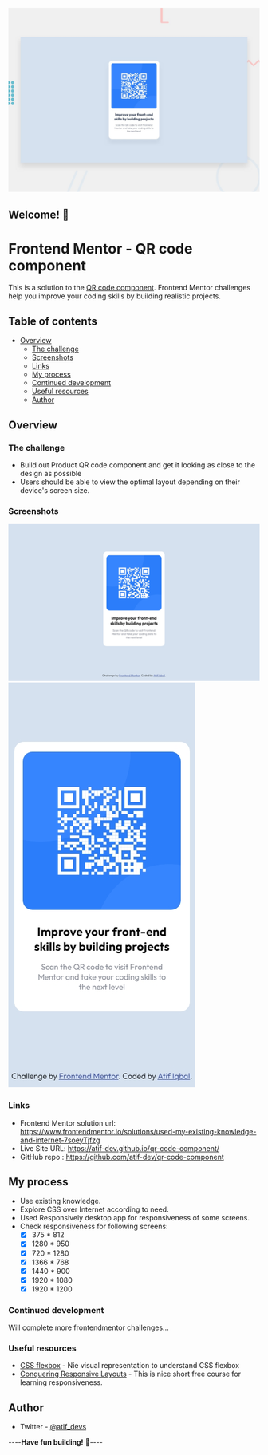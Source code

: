 

![Design preview for the QR code component coding challenge](./design/desktop-preview.jpg)

## Welcome! 👋

# Frontend Mentor - QR code component

This is a solution to the [QR code component](https://www.frontendmentor.io/challenges/qr-code-component-iux_sIO_H). Frontend Mentor challenges help you improve your coding skills by building realistic projects. 

## Table of contents

- [Overview](#overview)
  - [The challenge](#the-challenge)
  - [Screenshots](#screenshots)
  - [Links](#links)
  - [My process](#my-process)
  - [Continued development](#continued-development)
  - [Useful resources](#useful-resources)
  - [Author](#author)

## Overview

### The challenge

- Build out Product QR code component and get it looking as close to the design as possible
- Users should be able to view the optimal layout depending on their device's screen size.

### Screenshots

![PC View](https://github.com/atif-dev/qr-code-component/blob/main/screenshots/screen(1400%20by%20900).jpg?raw=true)
![Mobile view](https://github.com/atif-dev/qr-code-component/blob/main/screenshots/Phone%20X.jpg?raw=true)

### Links

- Frontend Mentor solution url:  https://www.frontendmentor.io/solutions/used-my-existing-knowledge-and-internet-7soeyTjfzg
- Live Site URL: https://atif-dev.github.io/qr-code-component/
- GitHub repo : https://github.com/atif-dev/qr-code-component

## My process

  - Use existing knowledge.
  - Explore CSS over Internet according to need.
  - Used Responsively desktop app for responsiveness of some screens.
  - Check responsiveness for following screens:
	  - [x] 375 * 812
	  - [x] 1280 * 950
	  - [x] 720 * 1280
	  - [x] 1366 * 768
	  - [x] 1440 * 900
	  - [x] 1920 * 1080
	  - [x] 1920 * 1200

### Continued development

Will complete more frontendmentor challenges... 

### Useful resources

- [CSS flexbox](https://css-tricks.com/snippets/css/a-guide-to-flexbox/) - Nie visual representation to understand CSS flexbox 
- [Conquering Responsive Layouts](https://courses.kevinpowell.co/conquering-responsive-layouts) - This is nice short free course for learning responsiveness.

## Author

- Twitter - [@atif_devs](https://twitter.com/atif_devs)

----**Have fun building!** 🚀----
